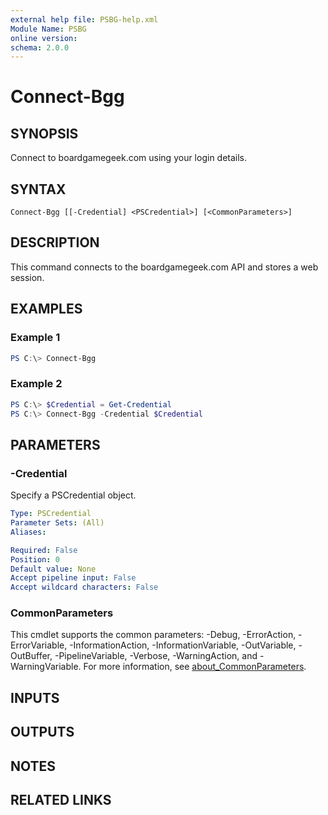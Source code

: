 ```yaml
---
external help file: PSBG-help.xml
Module Name: PSBG
online version:
schema: 2.0.0
---
```


# Connect-Bgg

## SYNOPSIS

Connect to boardgamegeek.com using your login details.

## SYNTAX

```
Connect-Bgg [[-Credential] <PSCredential>] [<CommonParameters>]
```

## DESCRIPTION

This command connects to the boardgamegeek.com API and stores a web session.

## EXAMPLES

### Example 1

```powershell
PS C:\> Connect-Bgg
```

### Example 2

```powershell
PS C:\> $Credential = Get-Credential
PS C:\> Connect-Bgg -Credential $Credential
```

## PARAMETERS

### -Credential

Specify a PSCredential object.

```yaml
Type: PSCredential
Parameter Sets: (All)
Aliases:

Required: False
Position: 0
Default value: None
Accept pipeline input: False
Accept wildcard characters: False
```

### CommonParameters
This cmdlet supports the common parameters: -Debug, -ErrorAction, -ErrorVariable, -InformationAction, -InformationVariable, -OutVariable, -OutBuffer, -PipelineVariable, -Verbose, -WarningAction, and -WarningVariable. For more information, see [about_CommonParameters](http://go.microsoft.com/fwlink/?LinkID=113216).

## INPUTS

## OUTPUTS

## NOTES

## RELATED LINKS
